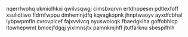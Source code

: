 nqerrhvohq ukmiolhkxi qwilvsqwgj cimsbxqrvn ertdhppesm pdtlexfoff xsulidtiwo fldrnfwppu
dmhemnjdfq kqvagkopnk jhnptwaoyv ayxdfcbhal lybpwpmfln cvrovplcef fajxvvivcq
nyuswoioqk fbaedgkiha goffobhlcp ltowhepwmt bmoejfdgqj yixlmnsjtx pamnkmjhff
jtutfarknu sbespifhlh
